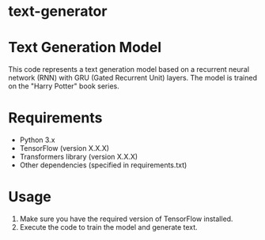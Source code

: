 # text-generator
# Text Generation Model
This code represents a text generation model based on a recurrent neural network (RNN) with GRU (Gated Recurrent Unit) layers. The model is trained on the "Harry Potter" book series.
# Requirements
- Python 3.x
- TensorFlow (version X.X.X)
- Transformers library (version X.X.X)
- Other dependencies (specified in requirements.txt)



# Usage
1. Make sure you have the required version of TensorFlow installed.
2. Execute the code to train the model and generate text.
